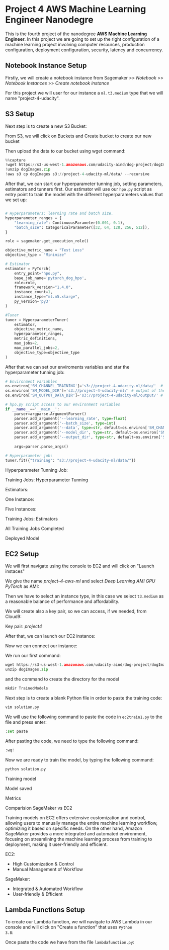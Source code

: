 ```python
```

# Project 4 AWS Machine Learning Engineer Nanodegre

This is the fourth project of the nanodegree **AWS Machine Learning Engineer**. In this project we are going to
set up the right configuration of a machine learning project involving computer resources, production configuration, 
deployment configuration, security, latency and concurrency.

## Notebook Instance Setup

Firstly, we will create a notebook instance from Sagemaker >> *Notebook* >> *Notebook Instances* >> *Create notebook instance*

[](!screenshots/notebook/snap1.png)


For this project we will user for our instance a <code>ml.t3.medium</code> type that we will name "project-4-udacity".

[](!screenshots/notebook/snap2.png)

[](!screenshots/notebook/snap3.png)


## S3 Setup

Next step is to create a new S3 Bucket:

From S3, we will click on Buckets and Create bucket to create our new bucket

[](!screenshots/notebook/snap4.png)

[](!screenshots/notebook/snap5.png)

Then upload the data to our bucket using wget command:

```python
%%capture
!wget https://s3-us-west-1.amazonaws.com/udacity-aind/dog-project/dogImages.zip
!unzip dogImages.zip
!aws s3 cp dogImages s3://project-4-udacity-ml/data/ --recursive
```

[](!screenshots/notebook/snap6.png)


After that, we can start our hyperparameter tunning job, setting parameters, estimators and tunners first.
Our estimator will use our <code>hpo.py</code> script as entry point to train the model with the different
hyperparameters values that we set up:

```python

# Hyperparameters: learning rate and batch size.
hyperparameter_ranges = {
    "learning_rate": ContinuousParameter(0.001, 0.1),
    "batch_size": CategoricalParameter([32, 64, 128, 256, 512]),
}

role = sagemaker.get_execution_role()

objective_metric_name = "Test Loss"
objective_type = "Minimize"

# Estimator
estimator = PyTorch(
    entry_point="hpo.py",
    base_job_name='pytorch_dog_hpo',
    role=role,
    framework_version="1.4.0",
    instance_count=1,
    instance_type="ml.m5.xlarge",
    py_version='py3'
)

#Tuner
tuner = HyperparameterTuner(
    estimator,
    objective_metric_name,
    hyperparameter_ranges,
    metric_definitions,
    max_jobs=2,
    max_parallel_jobs=2,
    objective_type=objective_type
)

```

After that we can set our enviroments variables and star the hyperparameter tunning job:


```python
# Environment variables
os.environ['SM_CHANNEL_TRAINING']='s3://project-4-udacity-ml/data/'  # data in S3 to train the model
os.environ['SM_MODEL_DIR']='s3://project-4-udacity-ml/' # output of the model artifact
os.environ['SM_OUTPUT_DATA_DIR']='s3://project-4-udacity-ml/output/' # location of the output

# hpo.py script access to our environment variables
if __name__=='__main__':
    parser=argparse.ArgumentParser()
    parser.add_argument('--learning_rate', type=float)
    parser.add_argument('--batch_size', type=int)
    parser.add_argument('--data', type=str, default=os.environ['SM_CHANNEL_TRAINING'])
    parser.add_argument('--model_dir', type=str, default=os.environ['SM_MODEL_DIR'])
    parser.add_argument('--output_dir', type=str, default=os.environ['SM_OUTPUT_DATA_DIR'])
    
    args=parser.parse_args()

# Hyperparameter job:
tuner.fit({"training": "s3://project-4-udacity-ml/data/"})
```
Hyperparameter Tunning Job:

[](!screenshots/notebook/hpojob.png)


[](!screenshots/notebook/hpojob1.png)

Training Jobs: Hyperparameter Tunning

[](!screenshots/notebook/hpojob2.png)


[](!screenshots/notebook/trainingjobshpo.png)

Estimators:

One Instance:

[](!screenshots/notebook/oneinstance.png)



Five Instances:

[](!screenshots/notebook/fiveinstances.png)



Training Jobs: Estimators

[](!screenshots/notebook/trainingjobsestimators.png)



All Training Jobs Completed


[](!screenshots/notebook/alltrainingjobscompleted.png)



Deployed Model

[](!screenshots/notebook/endpoint.png)


## EC2 Setup

We will first navigate using the console to EC2 and will click on "Launch instaces"

[](!screenshots/ec2/snap1.png)

We give the name *project-4-aws-ml* and select *Deep Learning AMI GPU PyTorch* as AMI:

[](!screenshots/ec2/snap2.png)

[](!screenshots/ec2/snap3.png)


Then we have to select an instance type, in this case we select <code>t3.medium</code> as a reasonable balance
of performance and affordability.

[](!screenshots/ec2/snap4.png)

We will create also a key pair, so we can access, if we needed, from Cloud9:

Key pair: *project4*

[](!screenshots/ec2/keypair.png)

After that, we can launch our EC2 instance:

[](!screenshots/ec2/launching.png)

[](!screenshots/ec2/running.png)


Now we can connect our instance:

[](!screenshots/ec2/connecting1.png)


[](!screenshots/ec2/connecting2.png)


[](!screenshots/ec2/connecting3.png)




We run our first command:

```python
wget https://s3-us-west-1.amazonaws.com/udacity-aind/dog-project/dogImages.zip
unzip dogImages.zip
```


[](!screenshots/ec2/commands1.png)

and the command to create the directory for the model

```python
mkdir TrainedModels
```

[](!screenshots/ec2/commands2.png)


Next step is to create a blank Python file in order to paste the training code:

```python
vim solution.py
```

We will use the following command to paste the code in <code>ec2train1.py</code> to the file and press enter:

```python
:set paste
```


After pasting the code, we need to type the following command:

```python
:wq!
```

[](!screenshots/ec2/commands3.png)


Now we are ready to train the model, by typing the following command:

```python
python solution.py
```

[](!screenshots/ec2/commands4.png)
Training model

[](!screenshots/ec2/commands6.png)
Model saved



[](!screenshots/ec2/instancemetrics.png)
Metrics


Comparision SageMaker vs EC2

Training models on EC2 offers extensive customization and control, allowing users to manually manage the entire machine learning workflow, optimizing it based on specific needs. On the other hand, Amazon SageMaker provides a more integrated and automated environment, focusing on streamlining the machine learning process from training to deployment, making it user-friendly and efficient.

EC2:
- High Customization & Control
- Manual Management of Workflow

SageMaker:
- Integrated & Automated Workflow
- User-friendly & Efficient

## Lambda Functions Setup

To create our Lambda function, we will navigate to AWS Lambda in our console and will click on "Create a function"
that uses <code>Python 3.8</code>:

[](!screenshots/lambda/snap1.png)


[](!screenshots/lambda/snap2.png)


Once paste the code we have from the file <code>lambdafunction.py</code>:

[](!screenshots/lambda/snap3.png)































